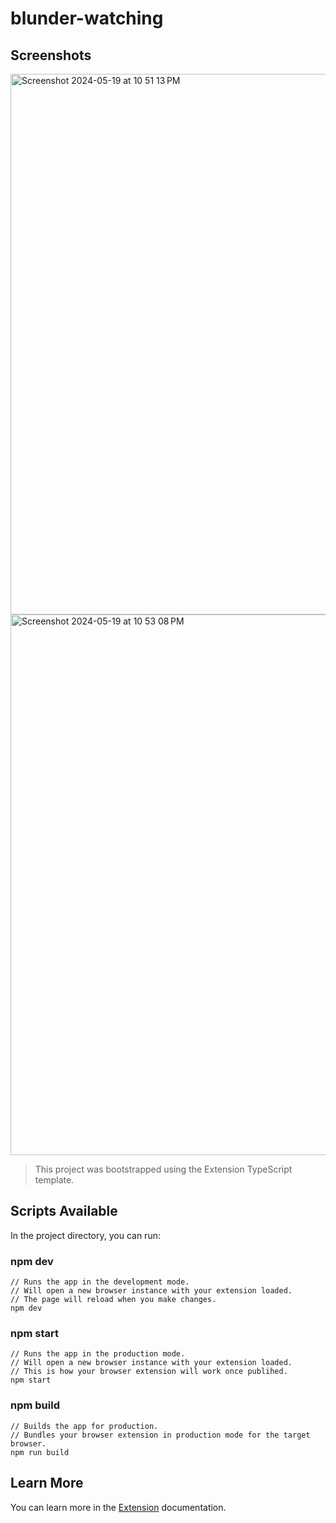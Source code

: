 # blunder-watching

## Screenshots
<img width="865" alt="Screenshot 2024-05-19 at 10 51 13 PM" src="https://github.com/selmetwa/blunder-watching/assets/46908343/264d241b-b97a-4164-9965-85d4eaaab739">
<img width="865" alt="Screenshot 2024-05-19 at 10 53 08 PM" src="https://github.com/selmetwa/blunder-watching/assets/46908343/62d61ee1-deea-44c9-b369-dfbb3b951c89">

> This project was bootstrapped using the Extension TypeScript template.

## Scripts Available

In the project directory, you can run:

### npm dev

```
// Runs the app in the development mode.
// Will open a new browser instance with your extension loaded.
// The page will reload when you make changes.
npm dev
```

### npm start

```
// Runs the app in the production mode.
// Will open a new browser instance with your extension loaded.
// This is how your browser extension will work once publihed.
npm start
```

### npm build

```
// Builds the app for production.
// Bundles your browser extension in production mode for the target browser.
npm run build
```

## Learn More

You can learn more in the [Extension](https://extension.js.org) documentation.
